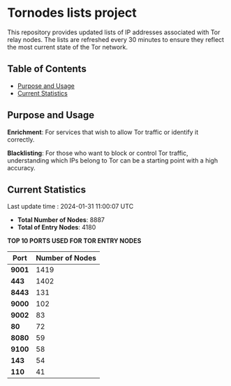 # Tornodes lists project

This repository provides updated lists of IP addresses associated with Tor relay nodes. The lists are refreshed every 30 minutes to ensure they reflect the most current state of the Tor network.

## Table of Contents

- [Purpose and Usage](#purpose-and-usage)
- [Current Statistics](#current-statistics)


## Purpose and Usage

**Enrichment**: For services that wish to allow Tor traffic or identify it correctly.

**Blacklisting**: For those who want to block or control Tor traffic, understanding which IPs belong to Tor can be a starting point with a high accuracy.

## Current Statistics

Last update time : 2024-01-31 11:00:07 UTC

- **Total Number of Nodes**: 8887
- **Total of Entry Nodes**: 4180

**TOP 10 PORTS USED FOR TOR ENTRY NODES**

| **Port** | **Number of Nodes** |
|------|-----------------|
| **9001**   | 1419  |
| **443**   | 1402  |
| **8443**   | 131  |
| **9000**   | 102  |
| **9002**   | 83  |
| **80**   | 72  |
| **8080**   | 59  |
| **9100**   | 58  |
| **143**   | 54  |
| **110**   | 41  |


